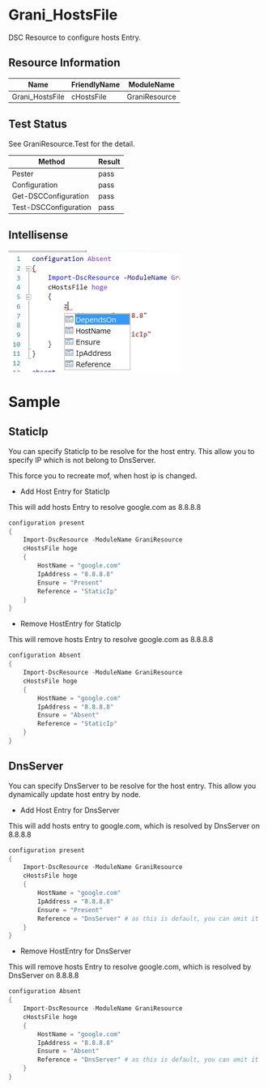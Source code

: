 Grani_HostsFile
============

DSC Resource to configure hosts Entry.

Resource Information
----

Name | FriendlyName | ModuleName 
-----|-----|-----
Grani_HostsFile | cHostsFile | GraniResource

Test Status
----

See GraniResource.Test for the detail.

Method | Result
----|----
Pester| pass
Configuration| pass
Get-DSCConfiguration| pass
Test-DSCConfiguration| pass

Intellisense
----

![](cHostsFile.png)

Sample
====

StaticIp
----

You can specify StaticIp to be resolve for the host entry. This allow you to specify IP which is not belong to DnsServer.

This force you to recreate mof, when host ip is changed.

- Add Host Entry for StaticIp

This will add hosts Entry to resolve google.com as 8.8.8.8

```powershell
configuration present
{
    Import-DscResource -ModuleName GraniResource
    cHostsFile hoge
    {
        HostName = "google.com"
        IpAddress = "8.8.8.8"
        Ensure = "Present"
        Reference = "StaticIp"
    }    
}
```

- Remove HostEntry for StaticIp

This will remove hosts Entry to resolve google.com as 8.8.8.8

```powershell
configuration Absent
{
    Import-DscResource -ModuleName GraniResource
    cHostsFile hoge
    {
        HostName = "google.com"
        IpAddress = "8.8.8.8"
        Ensure = "Absent"
        Reference = "StaticIp"
    }    
}
```

DnsServer
----

You can specify DnsServer to be resolve for the host entry. This allow you dynamically update host entry by node.

- Add Host Entry for DnsServer

This will add hosts entry to google.com, which is resolved by DnsServer on 8.8.8.8

```powershell
configuration present
{
    Import-DscResource -ModuleName GraniResource
    cHostsFile hoge
    {
        HostName = "google.com"
        IpAddress = "8.8.8.8"
        Ensure = "Present"
        Reference = "DnsServer" # as this is default, you can omit it
    }    
}
```

- Remove HostEntry for DnsServer

This will remove hosts Entry to resolve google.com, which is resolved by DnsServer on 8.8.8.8

```powershell
configuration Absent
{
    Import-DscResource -ModuleName GraniResource
    cHostsFile hoge
    {
        HostName = "google.com"
        IpAddress = "8.8.8.8"
        Ensure = "Absent"
        Reference = "DnsServer" # as this is default, you can omit it
    }    
}
```
